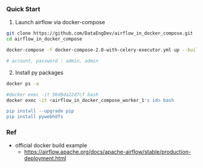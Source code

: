 ### Quick Start

1. Launch airflow via docker-compose
```bash
git clone https://github.com/DataEngDev/airflow_in_docker_compose.git
cd airflow_in_docker_compose

docker-compose -f docker-compose-2.0-with-celery-executor.yml up --buil

# account, password : admin, admin
```

2. Install py packages
```bash
docker ps -a 

#docker exec -it 56d9da22d7cf bash
docker exec -it <airflow_in_docker_compose_worker_1's id> bash

pip install --upgrade pip
pip install pywebhdfs
```


### Ref
- official docker build example
	- https://airflow.apache.org/docs/apache-airflow/stable/production-deployment.html